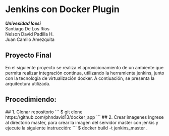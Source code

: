 # Jenkins con Docker Plugin
<b><i>Univesidad Icesi</i></b><br>
Santiago De Los Ríos<br>
Nelson David Padilla H.</br>
Juan Camilo Amezquita</br>
<h2>Proyecto Final</h2>
<p>En el siguiente proyecto se realiza el aprovicionamiento de un ambiente que permita realizar integración continua, utilizando la herramienta jenkins, junto con la tecnologia de virtualización docker. A contiuación, se presenta la arquitectura utilizada.</p>

<h2>Procedimiendo:</h2>
## 1. Clonar repositorio
```
$ git clone https://github.com/phndavid13/docker_app
```
## 2. Crear imagenes
Ingrese al directorio master, para crear la imagen del servidor master con jenkis y ejecute la siguiente instrucción:
```
$ docker build -t jenkins_master .

